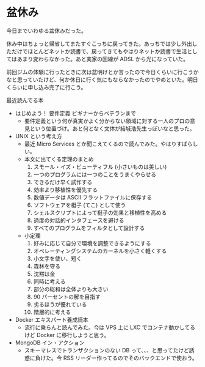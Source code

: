 # 盆休み

今日までいわゆる盆休みだった。

休み中はちょっと帰省してまたすぐこっちに戻ってきた。あっちでは少し外出しただけでほとんどネットか読書で、戻ってきてもやはりネットか読書で生活としてはあまり変わらなかった。あと実家の回線が ADSL から光になっていた。

前回ジムの体験に行ったときに次は盆明けとか言ったので今日くらいに行こうかなと思っていたけど、何か休日に行く気にもならなかったのでやめといた。明日くらいに申し込み完了に行こう。

最近読んでる本

- はじめよう！ 要件定義 ビギナーからベテランまで
    - 要件定義という何が真実かよく分からない領域に対する一人のプロの意見という位置づけ。あと何となく文体が結城浩先生っぽいなと思った。
- UNIX という考え方
    - 最近 Micro Services とか聞こえてくるので読んでみた。やはりすばらしい。
    - 本文に出てくる定理のまとめ
        1. スモール・イズ・ビューティフル (小さいものは美しい)
        2. 一つのプログラムには一つのことをうまくやらせる
        3. できるだけ早く試作する
        4. 効率より移植性を優先する
        5. 数値データは ASCII フラットファイルに保存する
        6. ソフトウェアを梃子 (てこ) として使う
        7. シェルスクリプトによって梃子の効果と移植性を高める
        8. 過度の対話的インタフェースを避ける
        9. すべてのプログラムをフィルタとして設計する
    - 小定理
        1. 好みに応じて自分で環境を調整できるようにする
        2. オペレーティングシステムのカーネルを小さく軽くする
        3. 小文字を使い、短く
        4. 森林を守る
        5. 沈黙は金
        6. 同時に考える
        7. 部分の総和は全体よりも大きい
        8. 90 パーセントの解を目指す
        9. 劣るほうが優れている
        10. 階層的に考える
- Docker エキスパート養成読本
    - 流行に乗らんと読んでみた。今は VPS 上に LXC でコンテナ動かしてるけど Docker に移行しようと思う。
- MongoDB イン・アクション
    - スキーマレスでトランザクションのない DB って、、、と思ってたけど誘惑に負けた。今 RSS リーダー作ってるのでそのバックエンドで使おう。
